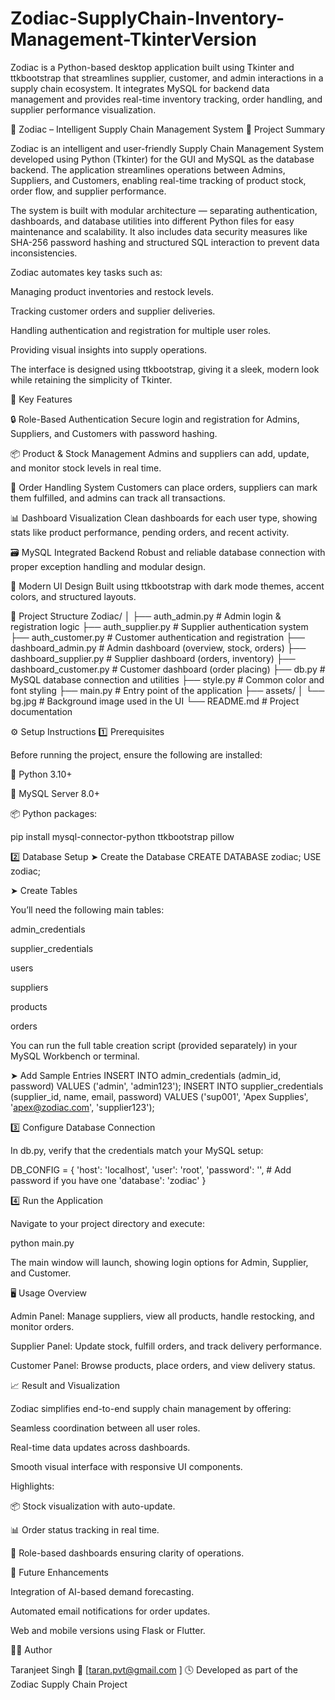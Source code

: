 # Zodiac-SupplyChain-Inventory-Management-TkinterVersion
Zodiac is a Python-based desktop application built using Tkinter and ttkbootstrap that streamlines supplier, customer, and admin interactions in a supply chain ecosystem. It integrates MySQL for backend data management and provides real-time inventory tracking, order handling, and supplier performance visualization. 

🌙 Zodiac – Intelligent Supply Chain Management System
📖 Project Summary

Zodiac is an intelligent and user-friendly Supply Chain Management System developed using Python (Tkinter) for the GUI and MySQL as the database backend.
The application streamlines operations between Admins, Suppliers, and Customers, enabling real-time tracking of product stock, order flow, and supplier performance.

The system is built with modular architecture — separating authentication, dashboards, and database utilities into different Python files for easy maintenance and scalability.
It also includes data security measures like SHA-256 password hashing and structured SQL interaction to prevent data inconsistencies.

Zodiac automates key tasks such as:

Managing product inventories and restock levels.

Tracking customer orders and supplier deliveries.

Handling authentication and registration for multiple user roles.

Providing visual insights into supply operations.

The interface is designed using ttkbootstrap, giving it a sleek, modern look while retaining the simplicity of Tkinter.

🧩 Key Features

🔒 Role-Based Authentication
Secure login and registration for Admins, Suppliers, and Customers with password hashing.

📦 Product & Stock Management
Admins and suppliers can add, update, and monitor stock levels in real time.

🧾 Order Handling System
Customers can place orders, suppliers can mark them fulfilled, and admins can track all transactions.

📊 Dashboard Visualization
Clean dashboards for each user type, showing stats like product performance, pending orders, and recent activity.

🗃️ MySQL Integrated Backend
Robust and reliable database connection with proper exception handling and modular design.

🎨 Modern UI Design
Built using ttkbootstrap with dark mode themes, accent colors, and structured layouts.

🧱 Project Structure
Zodiac/
│
├── auth_admin.py           # Admin login & registration logic
├── auth_supplier.py        # Supplier authentication system
├── auth_customer.py        # Customer authentication and registration
├── dashboard_admin.py      # Admin dashboard (overview, stock, orders)
├── dashboard_supplier.py   # Supplier dashboard (orders, inventory)
├── dashboard_customer.py   # Customer dashboard (order placing)
├── db.py                   # MySQL database connection and utilities
├── style.py                # Common color and font styling
├── main.py                 # Entry point of the application
├── assets/
│   └── bg.jpg              # Background image used in the UI
└── README.md               # Project documentation

⚙️ Setup Instructions
1️⃣ Prerequisites

Before running the project, ensure the following are installed:

🐍 Python 3.10+

🧱 MySQL Server 8.0+

📦 Python packages:

pip install mysql-connector-python ttkbootstrap pillow

2️⃣ Database Setup
➤ Create the Database
CREATE DATABASE zodiac;
USE zodiac;

➤ Create Tables

You’ll need the following main tables:

admin_credentials

supplier_credentials

users

suppliers

products

orders

You can run the full table creation script (provided separately) in your MySQL Workbench or terminal.

➤ Add Sample Entries
INSERT INTO admin_credentials (admin_id, password) VALUES ('admin', 'admin123');
INSERT INTO supplier_credentials (supplier_id, name, email, password)
VALUES ('sup001', 'Apex Supplies', 'apex@zodiac.com', 'supplier123');

3️⃣ Configure Database Connection

In db.py, verify that the credentials match your MySQL setup:

DB_CONFIG = {
    'host': 'localhost',
    'user': 'root',
    'password': '',        # Add password if you have one
    'database': 'zodiac'
}

4️⃣ Run the Application

Navigate to your project directory and execute:

python main.py


The main window will launch, showing login options for Admin, Supplier, and Customer.

🖥️ Usage Overview

Admin Panel:
Manage suppliers, view all products, handle restocking, and monitor orders.

Supplier Panel:
Update stock, fulfill orders, and track delivery performance.

Customer Panel:
Browse products, place orders, and view delivery status.

📈 Result and Visualization

Zodiac simplifies end-to-end supply chain management by offering:

Seamless coordination between all user roles.

Real-time data updates across dashboards.

Smooth visual interface with responsive UI components.

Highlights:

📦 Stock visualization with auto-update.

📊 Order status tracking in real time.

💬 Role-based dashboards ensuring clarity of operations.

🧠 Future Enhancements

Integration of AI-based demand forecasting.

Automated email notifications for order updates.

Web and mobile versions using Flask or Flutter.

👨‍💻 Author

Taranjeet Singh
📧 [taran.pvt@gmail.com
]
🕓 Developed as part of the Zodiac Supply Chain Project
